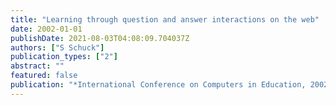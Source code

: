 ```yaml
---
title: "Learning through question and answer interactions on the web"
date: 2002-01-01
publishDate: 2021-08-03T04:08:09.704037Z
authors: ["S Schuck"]
publication_types: ["2"]
abstract: ""
featured: false
publication: "*International Conference on Computers in Education, 2002. Proceedings.*"
---
```


